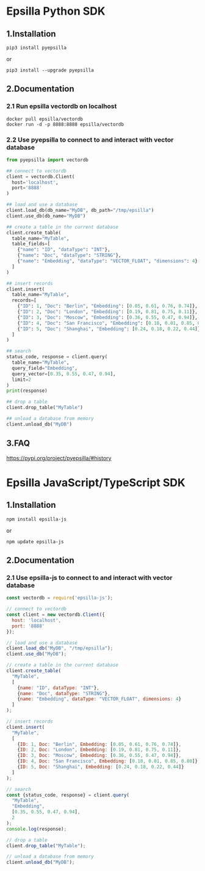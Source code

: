 # Epsilla Python SDK

## 1.Installation
```shell
pip3 install pyepsilla
```
or
```shell
pip3 install --upgrade pyepsilla
```

## 2.Documentation

### 2.1 Run epsilla vectordb on localhost
```shell
docker pull epsilla/vectordb
docker run -d -p 8888:8888 epsilla/vectordb
```

### 2.2 Use pyepsilla to connect to and interact with vector database

```python
from pyepsilla import vectordb

## connect to vectordb
client = vectordb.Client(
  host='localhost',
  port='8888'
)

## load and use a database
client.load_db(db_name="MyDB", db_path="/tmp/epsilla")
client.use_db(db_name="MyDB")

## create a table in the current database
client.create_table(
  table_name="MyTable",
  table_fields=[
    {"name": "ID", "dataType": "INT"},
    {"name": "Doc", "dataType": "STRING"},
    {"name": "Embedding", "dataType": "VECTOR_FLOAT", "dimensions": 4}
  ]
)

## insert records
client.insert(
  table_name="MyTable",
  records=[
    {"ID": 1, "Doc": "Berlin", "Embedding": [0.05, 0.61, 0.76, 0.74]},
    {"ID": 2, "Doc": "London", "Embedding": [0.19, 0.81, 0.75, 0.11]},
    {"ID": 3, "Doc": "Moscow", "Embedding": [0.36, 0.55, 0.47, 0.94]},
    {"ID": 4, "Doc": "San Francisco", "Embedding": [0.18, 0.01, 0.85, 0.80]},
    {"ID": 5, "Doc": "Shanghai", "Embedding": [0.24, 0.18, 0.22, 0.44]}
  ]
)

## search
status_code, response = client.query(
  table_name="MyTable",
  query_field="Embedding",
  query_vector=[0.35, 0.55, 0.47, 0.94],
  limit=2
)
print(response)

## drop a table
client.drop_table("MyTable")

## unload a database from memory
client.unload_db("MyDB")
```

## 3.FAQ

https://pypi.org/project/pyepsilla/#history

# Epsilla JavaScript/TypeScript SDK

## 1.Installation
```shell
npm install epsilla-js
```
or
```shell
npm update epsilla-js
```

## 2.Documentation

### 2.1 Use epsilla-js to connect to and interact with vector database

```javascript
const vectordb = require('epsilla-js');

// connect to vectordb
const client = new vectordb.Client({
  host: 'localhost',
  port: '8888'
});

// load and use a database
client.load_db("MyDB", "/tmp/epsilla");
client.use_db("MyDB");

// create a table in the current database
client.create_table(
  "MyTable",
  [
    {name: "ID", dataType: "INT"},
    {name: "Doc", dataType: "STRING"},
    {name: "Embedding", dataType: "VECTOR_FLOAT", dimensions: 4}
  ]
);

// insert records
client.insert(
  "MyTable",
  [
    {ID: 1, Doc: "Berlin", Embedding: [0.05, 0.61, 0.76, 0.74]},
    {ID: 2, Doc: "London", Embedding: [0.19, 0.81, 0.75, 0.11]},
    {ID: 3, Doc: "Moscow", Embedding: [0.36, 0.55, 0.47, 0.94]},
    {ID: 4, Doc: "San Francisco", Embedding: [0.18, 0.01, 0.85, 0.80]},
    {ID: 5, Doc: "Shanghai", Embedding: [0.24, 0.18, 0.22, 0.44]}
  ]
);

// search
const {status_code, response} = client.query(
  "MyTable",
  "Embedding",
  [0.35, 0.55, 0.47, 0.94],
  2
);
console.log(response);

// drop a table
client.drop_table("MyTable");

// unload a database from memory
client.unload_db("MyDB");
```
